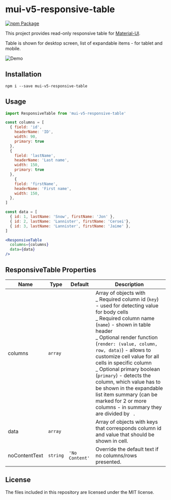 # mui-v5-responsive-table

[![npm Package](https://img.shields.io/npm/v/mui-v5-responsive-table.svg)](https://www.npmjs.com/package/mui-v5-responsive-table)

This project provides read-only responsive table for [Material-UI][material-ui].

Table is shown for desktop screen, list of expandable items - for tablet and mobile.

![Demo](demo.gif)

## Installation

```
npm i --save mui-v5-responsive-table
```

## Usage

```jsx
import ResponsiveTable from 'mui-v5-responsive-table'

const columns = [
  { field: 'id',
    headerName: 'ID',
    width: 90,
    primary: true
  },
  {
    field: 'lastName',
    headerName: 'Last name',
    width: 150,
    primary: true
  },
    {
    field: 'firstName',
    headerName: 'First name',
    width: 150,
  },
]

const data = [
  { id: 1, lastName: 'Snow', firstName: 'Jon' },
  { id: 2, lastName: 'Lannister', firstName: 'Cersei'},
  { id: 3, lastName: 'Lannister', firstName: 'Jaime' },
]

<ResponsiveTable
  columns={columns}
  data={data}
/>
```

## ResponsiveTable Properties

| Name          | Type     | Default        | Description                                                                                                                                                                                                                                                                                                                                                                                                                                                                                                              |
| ------------- | -------- | -------------- | ------------------------------------------------------------------------------------------------------------------------------------------------------------------------------------------------------------------------------------------------------------------------------------------------------------------------------------------------------------------------------------------------------------------------------------------------------------------------------------------------------------------------ |
| columns       | `array`  |                | Array of objects with <br/> _ Required column id (`key`) - used for detecting value for body cells <br/> _ Required column name (`name`) - shown in table header <br/> _ Optional render function (`render: (value, column, row, data)`) - allows to customize cell value for all cells in specific column <br/> _ Optional primary boolean (`primary`) - detects the column, which value has to be shown in the expandable list item summary (can be marked for 2 or more columns - in summary they are divided by ` `. |
| data          | `array`  |                | Array of objects with keys that corresponds column id and value that should be shown in cell.                                                                                                                                                                                                                                                                                                                                                                                                                            |
| noContentText | `string` | `'No Content'` | Override the default text if no columns/rows presented.                                                                                                                                                                                                                                                                                                                                                                                                                                                                  |

## License

The files included in this repository are licensed under the MIT license.

[material-ui]: https://material-ui-next.com/
